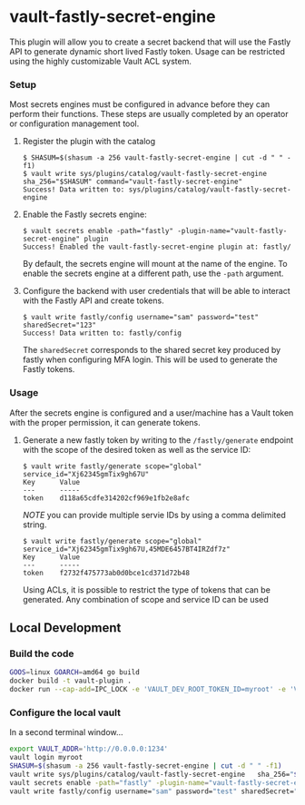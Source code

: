 # vault-fastly-secret-engine

This plugin will allow you to create a secret backend that will use the Fastly API to generate dynamic short lived Fastly token.  Usage can be restricted using the highly customizable Vault ACL system.

### Setup

Most secrets engines must be configured in advance before they can perform their
functions. These steps are usually completed by an operator or configuration
management tool.

1. Register the plugin with the catalog

    ```text
    $ SHASUM=$(shasum -a 256 vault-fastly-secret-engine | cut -d " " -f1)
    $ vault write sys/plugins/catalog/vault-fastly-secret-engine sha_256="$SHASUM" command="vault-fastly-secret-engine" 
    Success! Data written to: sys/plugins/catalog/vault-fastly-secret-engine
    ```

1. Enable the Fastly secrets engine:

    ```text
    $ vault secrets enable -path="fastly" -plugin-name="vault-fastly-secret-engine" plugin
    Success! Enabled the vault-fastly-secret-engine plugin at: fastly/
    ```

    By default, the secrets engine will mount at the name of the engine. To
    enable the secrets engine at a different path, use the `-path` argument.

1. Configure the backend with user credentials that will be able to interact with the Fastly API and create tokens.

    ```text
    $ vault write fastly/config username="sam" password="test" sharedSecret="123"
    Success! Data written to: fastly/config
    ```

    The `sharedSecret` corresponds to the shared secret key produced by fastly when configuring MFA login.  This will be used to generate the Fastly tokens.

### Usage

After the secrets engine is configured and a user/machine has a Vault token with
the proper permission, it can generate tokens.

1. Generate a new fastly token by writing to the  `/fastly/generate` endpoint with the
scope of the desired token as well as the service ID:

    ```text
    $ vault write fastly/generate scope="global" service_id="Xj62345gmTix9gh67U"
    Key      Value
    ---      -----
    token    d118a65cdfe314202cf969e1fb2e8afc
    ```

    *NOTE* you can provide multiple servie IDs by using a comma delimited string.

    ```text
    $ vault write fastly/generate scope="global" service_id="Xj62345gmTix9gh67U,45MDE6457BT4IRZdf7z"
    Key      Value
    ---      -----
    token    f2732f475773ab0d0bce1cd371d72b48
    ```

    Using ACLs, it is possible to restrict the type of tokens that can be generated.  Any combination of scope and service ID can be used

## Local Development

### Build the code

```bash
GOOS=linux GOARCH=amd64 go build
docker build -t vault-plugin .
docker run --cap-add=IPC_LOCK -e 'VAULT_DEV_ROOT_TOKEN_ID=myroot' -e 'VAULT_DEV_LISTEN_ADDRESS=0.0.0.0:1234' -p 1234:1234 vault-plugin
```

### Configure the local vault

In a second terminal window...

```bash
export VAULT_ADDR='http://0.0.0.0:1234'
vault login myroot
SHASUM=$(shasum -a 256 vault-fastly-secret-engine | cut -d " " -f1)
vault write sys/plugins/catalog/vault-fastly-secret-engine   sha_256="$SHASUM"   command="vault-fastly-secret-engine"
vault secrets enable -path="fastly" -plugin-name="vault-fastly-secret-engine" plugin
vault write fastly/config username="sam" password="test" sharedSecret="123"
```
